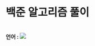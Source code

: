 <h1>백준 알고리즘 풀이</h1>
<br>
<b>언어 : </b><img src="https://img.shields.io/badge/Java-FFCA28?style=flat-square&logo=Java&logoColor=white"/>
